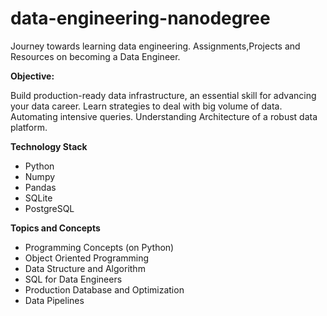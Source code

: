 # data-engineering-nanodegree
Journey towards learning data engineering.
Assignments,Projects and Resources on becoming a Data Engineer.

<b>Objective:</b>

Build production-ready data infrastructure, an essential skill for advancing your data career.
Learn strategies to deal with big volume of data.
Automating intensive queries.
Understanding Architecture of a robust data platform.

<b> Technology Stack </b>
- Python
- Numpy
- Pandas
- SQLite
- PostgreSQL

<b> Topics and Concepts </b>
- Programming Concepts (on Python)
- Object Oriented Programming
- Data Structure and Algorithm
- SQL for Data Engineers
- Production Database and Optimization
- Data Pipelines



